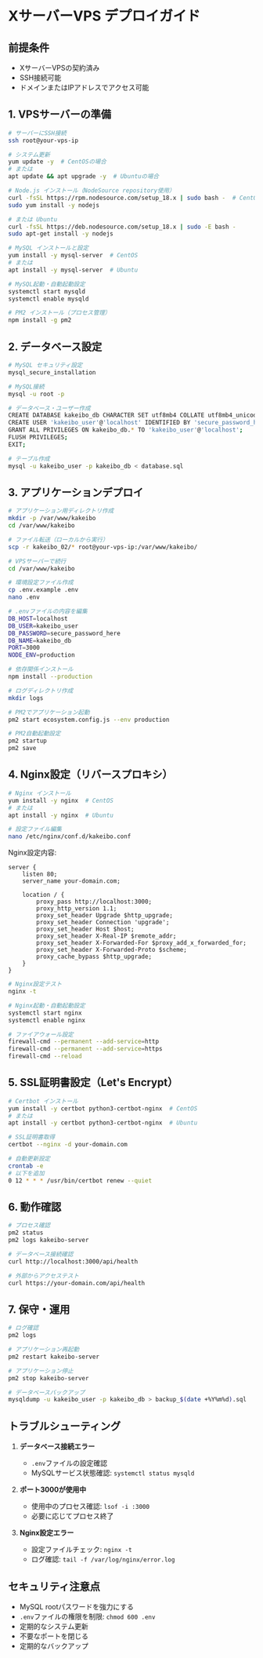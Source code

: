 # XサーバーVPS デプロイガイド

## 前提条件
- XサーバーVPSの契約済み
- SSH接続可能
- ドメインまたはIPアドレスでアクセス可能

## 1. VPSサーバーの準備

```bash
# サーバーにSSH接続
ssh root@your-vps-ip

# システム更新
yum update -y  # CentOSの場合
# または
apt update && apt upgrade -y  # Ubuntuの場合

# Node.js インストール（NodeSource repository使用）
curl -fsSL https://rpm.nodesource.com/setup_18.x | sudo bash -  # CentOS
sudo yum install -y nodejs

# または Ubuntu
curl -fsSL https://deb.nodesource.com/setup_18.x | sudo -E bash -
sudo apt-get install -y nodejs

# MySQL インストールと設定
yum install -y mysql-server  # CentOS
# または
apt install -y mysql-server  # Ubuntu

# MySQL起動・自動起動設定
systemctl start mysqld
systemctl enable mysqld

# PM2 インストール（プロセス管理）
npm install -g pm2
```

## 2. データベース設定

```bash
# MySQL セキュリティ設定
mysql_secure_installation

# MySQL接続
mysql -u root -p

# データベース・ユーザー作成
CREATE DATABASE kakeibo_db CHARACTER SET utf8mb4 COLLATE utf8mb4_unicode_ci;
CREATE USER 'kakeibo_user'@'localhost' IDENTIFIED BY 'secure_password_here';
GRANT ALL PRIVILEGES ON kakeibo_db.* TO 'kakeibo_user'@'localhost';
FLUSH PRIVILEGES;
EXIT;

# テーブル作成
mysql -u kakeibo_user -p kakeibo_db < database.sql
```

## 3. アプリケーションデプロイ

```bash
# アプリケーション用ディレクトリ作成
mkdir -p /var/www/kakeibo
cd /var/www/kakeibo

# ファイル転送（ローカルから実行）
scp -r kakeibo_02/* root@your-vps-ip:/var/www/kakeibo/

# VPSサーバーで続行
cd /var/www/kakeibo

# 環境設定ファイル作成
cp .env.example .env
nano .env

# .envファイルの内容を編集
DB_HOST=localhost
DB_USER=kakeibo_user
DB_PASSWORD=secure_password_here
DB_NAME=kakeibo_db
PORT=3000
NODE_ENV=production

# 依存関係インストール
npm install --production

# ログディレクトリ作成
mkdir logs

# PM2でアプリケーション起動
pm2 start ecosystem.config.js --env production

# PM2自動起動設定
pm2 startup
pm2 save
```

## 4. Nginx設定（リバースプロキシ）

```bash
# Nginx インストール
yum install -y nginx  # CentOS
# または
apt install -y nginx  # Ubuntu

# 設定ファイル編集
nano /etc/nginx/conf.d/kakeibo.conf
```

Nginx設定内容:
```nginx
server {
    listen 80;
    server_name your-domain.com;

    location / {
        proxy_pass http://localhost:3000;
        proxy_http_version 1.1;
        proxy_set_header Upgrade $http_upgrade;
        proxy_set_header Connection 'upgrade';
        proxy_set_header Host $host;
        proxy_set_header X-Real-IP $remote_addr;
        proxy_set_header X-Forwarded-For $proxy_add_x_forwarded_for;
        proxy_set_header X-Forwarded-Proto $scheme;
        proxy_cache_bypass $http_upgrade;
    }
}
```

```bash
# Nginx設定テスト
nginx -t

# Nginx起動・自動起動設定
systemctl start nginx
systemctl enable nginx

# ファイアウォール設定
firewall-cmd --permanent --add-service=http
firewall-cmd --permanent --add-service=https
firewall-cmd --reload
```

## 5. SSL証明書設定（Let's Encrypt）

```bash
# Certbot インストール
yum install -y certbot python3-certbot-nginx  # CentOS
# または
apt install -y certbot python3-certbot-nginx  # Ubuntu

# SSL証明書取得
certbot --nginx -d your-domain.com

# 自動更新設定
crontab -e
# 以下を追加
0 12 * * * /usr/bin/certbot renew --quiet
```

## 6. 動作確認

```bash
# プロセス確認
pm2 status
pm2 logs kakeibo-server

# データベース接続確認
curl http://localhost:3000/api/health

# 外部からアクセステスト
curl https://your-domain.com/api/health
```

## 7. 保守・運用

```bash
# ログ確認
pm2 logs

# アプリケーション再起動
pm2 restart kakeibo-server

# アプリケーション停止
pm2 stop kakeibo-server

# データベースバックアップ
mysqldump -u kakeibo_user -p kakeibo_db > backup_$(date +%Y%m%d).sql
```

## トラブルシューティング

1. **データベース接続エラー**
   - `.env`ファイルの設定確認
   - MySQLサービス状態確認: `systemctl status mysqld`

2. **ポート3000が使用中**
   - 使用中のプロセス確認: `lsof -i :3000`
   - 必要に応じてプロセス終了

3. **Nginx設定エラー**
   - 設定ファイルチェック: `nginx -t`
   - ログ確認: `tail -f /var/log/nginx/error.log`

## セキュリティ注意点
- MySQL rootパスワードを強力にする
- `.env`ファイルの権限を制限: `chmod 600 .env`
- 定期的なシステム更新
- 不要なポートを閉じる
- 定期的なバックアップ
